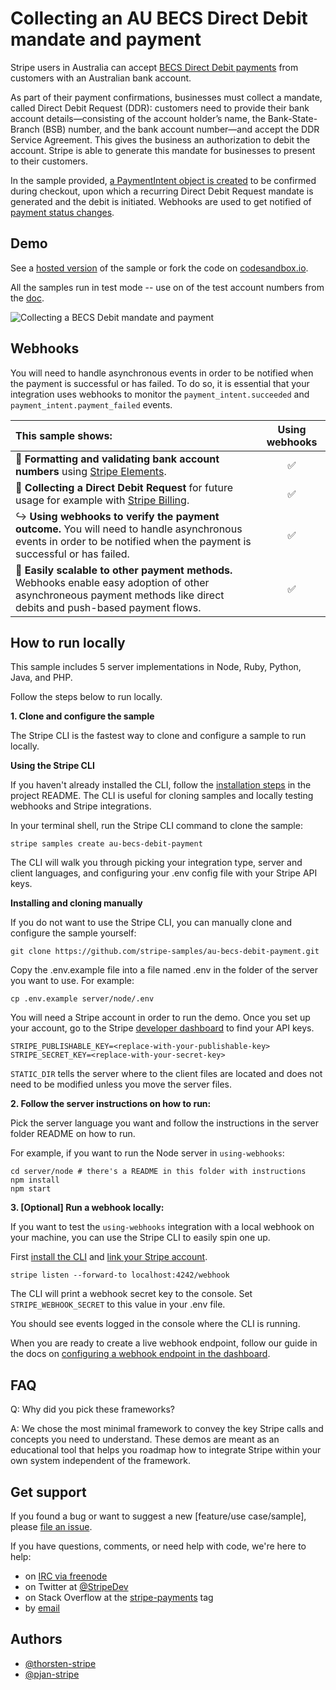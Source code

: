 # Collecting an AU BECS Direct Debit mandate and payment

Stripe users in Australia can accept [BECS Direct Debit payments](https://stripe.com/docs/payments/au-becs-debit) from customers with an Australian bank account.

As part of their payment confirmations, businesses must collect a mandate, called Direct Debit Request (DDR): customers need to provide their bank account details—consisting of the account holder’s name, the Bank-State-Branch (BSB) number, and the bank account number—and accept the DDR Service Agreement. This gives the business an authorization to debit the account. Stripe is able to generate this mandate for businesses to present to their customers.

In the sample provided, [a PaymentIntent object is created](https://stripe.com/docs/payments/au-becs-debit/accept-a-payment#create-payment-intent) to be confirmed during checkout, upon which a recurring Direct Debit Request mandate is generated and the debit is initiated. Webhooks  are used to get notified of [payment status changes](https://stripe.com/docs/payments/au-becs-debit/accept-a-payment#confirm-success).

## Demo

See a [hosted version](https://v0n15.sse.codesandbox.io/) of the sample or fork the code on [codesandbox.io](https://codesandbox.io/s/github/stripe-samples/au-becs-debit-payment/tree/codesandbox).

All the samples run in test mode -- use on of the test account numbers from the [doc](https://stripe.com/docs/payments/au-becs-debit/accept-a-payment#test-integration).

<img src="./au-becs-debit-payment.gif" alt="Collecting a BECS Debit mandate and payment" align="center">

## Webhooks

You will need to handle asynchronous events in order to be notified when the payment is successful or has failed. To do so, it is essential that your integration uses webhooks to monitor the `payment_intent.succeeded` and `payment_intent.payment_failed` events.

<!-- prettier-ignore -->
| This sample shows: | Using webhooks | 
:--- | :---: 
📝 **Formatting and validating bank account numbers** using [Stripe Elements](https://stripe.com/docs/stripe-js/elements/au-bank-account). | ✅ |
🧾 **Collecting a Direct Debit Request** for future usage for example with [Stripe Billing](https://stripe.com/docs/billing/subscriptions/set-up-subscription).  | ✅ |
↪️ **Using webhooks to verify the payment outcome.** You will need to handle asynchronous events in order to be notified when the payment is successful or has failed. | ✅ |
🏦 **Easily scalable to other payment methods.** Webhooks enable easy adoption of other asynchroneous payment methods like direct debits and push-based payment flows. | ✅ |

## How to run locally

This sample includes 5 server implementations in Node, Ruby, Python, Java, and PHP.

Follow the steps below to run locally.

**1. Clone and configure the sample**

The Stripe CLI is the fastest way to clone and configure a sample to run locally.

**Using the Stripe CLI**

If you haven't already installed the CLI, follow the [installation steps](https://github.com/stripe/stripe-cli#installation) in the project README. The CLI is useful for cloning samples and locally testing webhooks and Stripe integrations.

In your terminal shell, run the Stripe CLI command to clone the sample:

```
stripe samples create au-becs-debit-payment
```

The CLI will walk you through picking your integration type, server and client languages, and configuring your .env config file with your Stripe API keys.

**Installing and cloning manually**

If you do not want to use the Stripe CLI, you can manually clone and configure the sample yourself:

```
git clone https://github.com/stripe-samples/au-becs-debit-payment.git
```

Copy the .env.example file into a file named .env in the folder of the server you want to use. For example:

```
cp .env.example server/node/.env
```

You will need a Stripe account in order to run the demo. Once you set up your account, go to the Stripe [developer dashboard](https://stripe.com/docs/development#api-keys) to find your API keys.

```
STRIPE_PUBLISHABLE_KEY=<replace-with-your-publishable-key>
STRIPE_SECRET_KEY=<replace-with-your-secret-key>
```

`STATIC_DIR` tells the server where to the client files are located and does not need to be modified unless you move the server files.

**2. Follow the server instructions on how to run:**

Pick the server language you want and follow the instructions in the server folder README on how to run.

For example, if you want to run the Node server in `using-webhooks`:

```
cd server/node # there's a README in this folder with instructions
npm install
npm start
```

**3. [Optional] Run a webhook locally:**

If you want to test the `using-webhooks` integration with a local webhook on your machine, you can use the Stripe CLI to easily spin one up.

First [install the CLI](https://stripe.com/docs/stripe-cli) and [link your Stripe account](https://stripe.com/docs/stripe-cli#link-account).

```
stripe listen --forward-to localhost:4242/webhook
```

The CLI will print a webhook secret key to the console. Set `STRIPE_WEBHOOK_SECRET` to this value in your .env file.

You should see events logged in the console where the CLI is running.

When you are ready to create a live webhook endpoint, follow our guide in the docs on [configuring a webhook endpoint in the dashboard](https://stripe.com/docs/webhooks/setup#configure-webhook-settings).

## FAQ

Q: Why did you pick these frameworks?

A: We chose the most minimal framework to convey the key Stripe calls and concepts you need to understand. These demos are meant as an educational tool that helps you roadmap how to integrate Stripe within your own system independent of the framework.

## Get support
If you found a bug or want to suggest a new [feature/use case/sample], please [file an issue](../../issues).

If you have questions, comments, or need help with code, we're here to help:
- on [IRC via freenode](https://webchat.freenode.net/?channel=#stripe)
- on Twitter at [@StripeDev](https://twitter.com/StripeDev)
- on Stack Overflow at the [stripe-payments](https://stackoverflow.com/tags/stripe-payments/info) tag
- by [email](mailto:support+github@stripe.com)

## Authors

- [@thorsten-stripe](https://twitter.com/thorwebdev)
- [@pjan-stripe](https://twitter.com/pjan)
